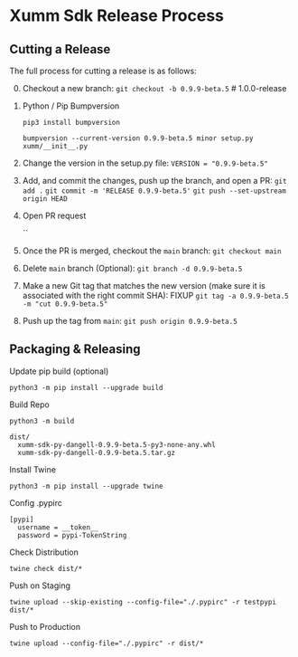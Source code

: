 # Xumm Sdk Release Process

## Cutting a Release

The full process for cutting a release is as follows:

0. Checkout a new branch:
   `git checkout -b 0.9.9-beta.5` # 1.0.0-release

1. Python / Pip Bumpversion

   `pip3 install bumpversion`

   `bumpversion --current-version 0.9.9-beta.5 minor setup.py xumm/__init__.py`

2. Change the version in the setup.py file:
  `VERSION = "0.9.9-beta.5"`

3. Add, and commit the changes, push up the branch, and open a PR:
   `git add .`
   `git commit -m 'RELEASE 0.9.9-beta.5'`
   `git push --set-upstream origin HEAD`

4. Open PR request

   ``

4. Once the PR is merged, checkout the `main` branch:
   `git checkout main`

5. Delete `main` branch (Optional):
   `git branch -d 0.9.9-beta.5`

5. Make a new Git tag that matches the new version (make sure it is associated with the right commit SHA): FIXUP
   `git tag -a 0.9.9-beta.5 -m "cut 0.9.9-beta.5"`

7. Push up the tag from `main`:
   `git push origin 0.9.9-beta.5`


## Packaging & Releasing

Update pip build (optional)

`python3 -m pip install --upgrade build`

Build Repo

`python3 -m build`

```
dist/
  xumm-sdk-py-dangell-0.9.9-beta.5-py3-none-any.whl
  xumm-sdk-py-dangell-0.9.9-beta.5.tar.gz
```

Install Twine

`python3 -m pip install --upgrade twine`

Config .pypirc

```
[pypi]
  username = __token__
  password = pypi-TokenString
```

Check Distribution

`twine check dist/*`


Push on Staging

`twine upload --skip-existing --config-file="./.pypirc" -r testpypi dist/*`

Push to Production

`twine upload --config-file="./.pypirc" -r dist/*`
